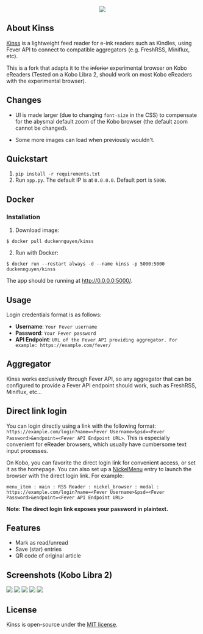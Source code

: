 <p align="center"><img src="https://i.loli.net/2020/03/06/Q8dyDxz63OKbZml.png"></p>

## About Kinss
[Kinss](https://github.com/xizeyoupan/kinss) is a lightweight feed reader for e-ink readers such as Kindles, using Fever API to connect to compatible aggregators (e.g. FreshRSS, Miniflux, etc).

This is a fork that adapts it to the ~~inferior~~ experimental browser on Kobo eReaders (Tested on a Kobo Libra 2, should work on most Kobo eReaders with the experimental browser).

## Changes

- UI is made larger (due to changing `font-size` in the CSS) to compensate for the abysmal default zoom of the Kobo browser (the default zoom cannot be changed).

- Some more images can load when previously wouldn't.

## Quickstart
1. `pip install -r requirements.txt`
2. Run `app.py`. The default IP is at `0.0.0.0`. Default port is `5000`.

## Docker
### Installation
1. Download image:

`$ docker pull duckennguyen/kinss`

2. Run with Docker:

`$ docker run --restart always -d --name kinss -p 5000:5000 duckennguyen/kinss`

The app should be running at http://0.0.0.0:5000/.

## Usage
Login credentials format is as follows:
- **Username**: `Your Fever username`
- **Password**: `Your Fever password`
- **API Endpoint**: `URL of the Fever API providing aggregator. For example: https://example.com/fever/`

## Aggregator
Kinss works exclusively through Fever API, so any aggregator that can be configured to provide a Fever API endpoint should work, such as FreshRSS, Miniflux, etc...

## Direct link login
You can login directly using a link with the following format: `https://example.com/login?name=<Fever Username>&psd=<Fever Password>&endpoint=<Fever API Endpoint URL>`. This is especially convenient for eReader browsers, which usually have cumbersome text input processes.

On Kobo, you can favorite the direct login link for convenient access, or set it as the homepage. You can also set up a [NickelMenu](https://pgaskin.net/NickelMenu/) entry to launch the browser with the direct login link. For example:

`menu_item : main : RSS Reader : nickel_browser : modal : https://example.com/login?name=<Fever Username>&psd=<Fever Password>&endpoint=<Fever API Endpoint URL>`

**Note: The direct login link exposes your password in plaintext.**

## Features
- Mark as read/unread
- Save (star) entries
- QR code of original article

## Screenshots (Kobo Libra 2)

![](assets/1.png)
![](assets/2.png)
![](assets/3.png)
![](assets/4.png)
![](assets/5.png)

## License
Kinss is open-source under the [MIT license](https://opensource.org/licenses/MIT).

